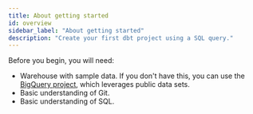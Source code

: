 ```yaml
---
title: About getting started
id: overview
sidebar_label: "About getting started"
description: "Create your first dbt project using a SQL query."
---
```

<section className="community-home">

<Snippet src="what-is-dbt-intro" />

Before you begin, you will need:

* Warehouse with sample data. If you don't have this, you can use the [BigQuery project](/docs/get-started/getting-started/getting-set-up/setting-up-bigquery), which leverages public data sets.
* Basic understanding of Git.
* Basic understanding of SQL.


<div className="grid--2-col">

<Card
    title="Get started with dbt Cloud"
    body="dbt Cloud is the fastest and most reliable way to deploy dbt. Develop, test, schedule, and investigate data models all in one web-based UI."
link="/docs/get-started/getting-started/set-up-dbt-cloud"
    icon="pencil-paper"/>

<Card
    title="Getting started with dbt Core"
    body="When you use dbt Core to work with dbt, you will be editing files locally using a code editor, and running projects using a command line interface"
    link="/docs/get-started/getting-started-dbt-core"
    icon="pencil-paper"/>

</div>

</section>
